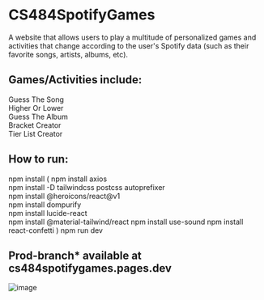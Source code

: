 # CS484SpotifyGames
A website that allows users to play a multitude of personalized games and activities that change according to the user's Spotify data (such as their favorite songs, artists, albums, etc).   

## **Games/Activities include:**   
Guess The Song   
Higher Or Lower   
Guess The Album   
Bracket Creator   
Tier List Creator   


## How to run:

npm install
(
npm install axios   
npm install -D tailwindcss postcss autoprefixer   
npm install @heroicons/react@v1   
npm install dompurify   
npm install lucide-react   
npm install @material-tailwind/react
npm install use-sound
npm install react-confetti
)
npm run dev   
  
## Prod-branch* available at **cs484spotifygames.pages.dev**


![image](https://github.com/user-attachments/assets/b38badab-2801-4432-8adf-4646e1cce7a5)
